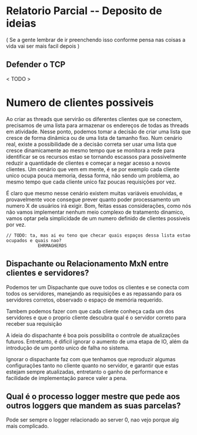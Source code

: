 # Relatorio Parcial -- Deposito de ideias

( Se a gente lembrar de ir preenchendo isso conforme pensa nas coisas a vida vai ser mais facil depois )


## Defender o TCP

< TODO >

# Numero de clientes possiveis

Ao criar as threads que servirão os diferentes clientes que se conectem, precisamos de uma lista para armazenar os endereços de todas as threads em atividade. Nesse ponto, podemos tomar a decisão de criar uma lista que cresce de forma dinâmica ou de uma lista de tamanho fixo. Num cenário real, existe a possibilidade de a decisão correta ser usar uma lista que cresce dinamicamente ao mesmo tempo que se monitora a rede para identificar se os recursos estao se tornando escassos para possivelmente reduzir a quantidade de clientes e começar a negar acesso a novos clientes. Um cenário que vem em mente, é se por exemplo cada cliente unico ocupa pouca memoria, dessa forma, não sendo um problema, ao mesmo tempo que cada cliente unico faz poucas requisições por vez.

É claro que mesmo nesse cenário existem muitas variáveis envolvidas, e provavelmente voce consegue prever quanto poder processamento um numero X de usuários irá exigir. Bom, feitas essas considerações, como nós não vamos implementar nenhum meio complexo de tratamento dinamico, vamos optar pela simplicidade de um numero definido de clientes possiveis por vez.

    // TODO: ta, mas ai eu teno que checar quais espaços dessa lista estao ocupados e quais nao?
                EHRMAGHERDS


## Dispachante ou Relacionamento MxN entre clientes e servidores?

Podemos ter um Dispachante que ouve todos os clientes e se conecta com todos os servidores, manejando as requisições e as repassando para os servidores corretos, observado o espaço de memória requerido.

Tambem podemos fazer com que cada cliente conheça cada um dos servidores e que o proprio cliente descubra qual é o servidor correto para receber sua requisição

A ideia do dispachante é boa pois possibilita o controle de atualizações futuros. 
Entretanto, é dificil ignorar o aumento de uma etapa de IO, além da introdução de um ponto unico de falha no sistema.

Ignorar o dispachante faz com que tenhamos que reproduzir algumas configurações tanto no cliente quanto no servidor,
e garantir que estas estejam sempre atualizadas, entretanto o ganho de performance e facilidade de implementação parece valer a pena.


## Qual é o processo logger mestre que pede aos outros loggers que mandem as suas parcelas?

Pode ser sempre o logger relacionado ao server 0, nao vejo porque alg mais complicado.

